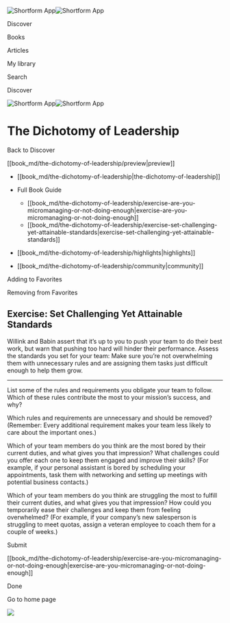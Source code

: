 ![Shortform App](/img/logo.36a2399e.svg)![Shortform App](/img/logo-dark.70c1b072.svg)

Discover

Books

Articles

My library

Search

Discover

![Shortform App](/img/logo.36a2399e.svg)![Shortform App](/img/logo-dark.70c1b072.svg)

# The Dichotomy of Leadership

Back to Discover

[[book_md/the-dichotomy-of-leadership/preview|preview]]

  * [[book_md/the-dichotomy-of-leadership|the-dichotomy-of-leadership]]
  * Full Book Guide

    * [[book_md/the-dichotomy-of-leadership/exercise-are-you-micromanaging-or-not-doing-enough|exercise-are-you-micromanaging-or-not-doing-enough]]
    * [[book_md/the-dichotomy-of-leadership/exercise-set-challenging-yet-attainable-standards|exercise-set-challenging-yet-attainable-standards]]
  * [[book_md/the-dichotomy-of-leadership/highlights|highlights]]
  * [[book_md/the-dichotomy-of-leadership/community|community]]



Adding to Favorites 

Removing from Favorites 

## Exercise: Set Challenging Yet Attainable Standards

Willink and Babin assert that it’s up to you to push your team to do their best work, but warn that pushing too hard will hinder their performance. Assess the standards you set for your team: Make sure you’re not overwhelming them with unnecessary rules and are assigning them tasks just difficult enough to help them grow.

* * *

List some of the rules and requirements you obligate your team to follow. Which of these rules contribute the most to your mission’s success, and why?

Which rules and requirements are unnecessary and should be removed? (Remember: Every additional requirement makes your team less likely to care about the important ones.)

Which of your team members do you think are the most bored by their current duties, and what gives you that impression? What challenges could you offer each one to keep them engaged and improve their skills? (For example, if your personal assistant is bored by scheduling your appointments, task them with networking and setting up meetings with potential business contacts.)

Which of your team members do you think are struggling the most to fulfill their current duties, and what gives you that impression? How could you temporarily ease their challenges and keep them from feeling overwhelmed? (For example, if your company’s new salesperson is struggling to meet quotas, assign a veteran employee to coach them for a couple of weeks.)

Submit 

[[book_md/the-dichotomy-of-leadership/exercise-are-you-micromanaging-or-not-doing-enough|exercise-are-you-micromanaging-or-not-doing-enough]]

Done

Go to home page 

![](https://bat.bing.com/action/0?ti=56018282&Ver=2&mid=7901195e-f3df-4d34-84bc-ba628c9d6120&sid=1711133063fa11eebdec89a8b8ae3bbc&vid=171147a063fa11eea7440fcfeb230d96&vids=0&msclkid=N&pi=0&lg=en-US&sw=800&sh=600&sc=24&nwd=1&tl=Shortform%20%7C%20Book&p=https%3A%2F%2Fwww.shortform.com%2Fapp%2Fbook%2Fthe-dichotomy-of-leadership%2Fexercise-set-challenging-yet-attainable-standards&r=&lt=292&evt=pageLoad&sv=1&rn=790137)

